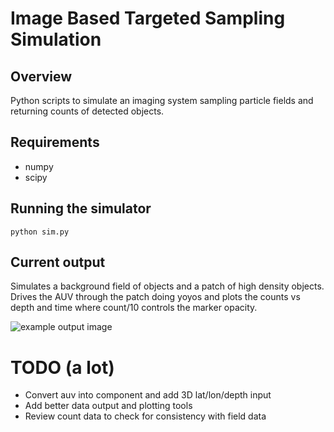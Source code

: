 # Image Based Targeted Sampling Simulation

## Overview
Python scripts to simulate an imaging system sampling particle fields and returning counts of detected objects.

## Requirements

- numpy
- scipy

## Running the simulator

`python sim.py`

## Current output

Simulates a background field of objects and a patch of high density objects. Drives the AUV through the patch doing yoyos and plots the counts vs depth and time where count/10 controls the marker opacity.

![example output image](./images/example_output.jpeg) 

# TODO (a lot)

- Convert auv into component and add 3D lat/lon/depth input
- Add better data output and plotting tools
- Review count data to check for consistency with field data
